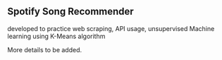 ## Spotify Song Recommender
developed to practice web scraping, API usage, unsupervised Machine learning using K-Means algorithm

More details to be added.
